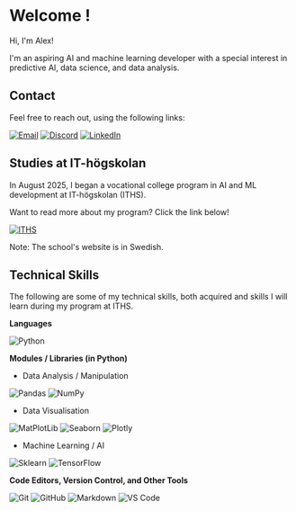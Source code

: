# Welcome !

Hi, I'm Alex! 

I'm an aspiring AI and machine learning developer with a special interest in predictive AI, data science, and data analysis. 

## Contact 

Feel free to reach out, using the following links: 

[![Email](https://img.shields.io/badge/Email-D14836?style=for-the-badge&logo=gmail&logoColor=white)](mailto:alexander.glimmark@iths.se)  [![Discord](https://img.shields.io/badge/Discord-5865F2?style=for-the-badge&logo=discord&logoColor=white)](https://discord.com/users/349145976570773506)  [![LinkedIn](https://img.shields.io/badge/LinkedIn-0077B5?style=for-the-badge&logo=linkedin&logoColor=white)](https://www.linkedin.com/in/alexander-glimmark)

## Studies at IT-högskolan

In August 2025, I began a vocational college program in AI and ML development at IT-högskolan (ITHS). 

Want to read more about my program? Click the link below! 

[![ITHS](https://img.shields.io/badge/ITHS-%23662246?style=for-the-badge&logoColor=white)](https://www.iths.se/utbildningar/utvecklare-inom-ai-och-maskininlarning/)

Note: The school's website is in Swedish.

## Technical Skills 

The following are some of my technical skills, both acquired and skills I will learn during my program at ITHS. 

**Languages**

![Python](https://img.shields.io/badge/Python-%232b5b84?style=for-the-badge&logo=python&logoColor=white)

**Modules / Libraries (in Python)**

- Data Analysis / Manipulation

![Pandas](https://img.shields.io/badge/Pandas-%23150458?style=for-the-badge&logo=pandas&logoColor=white)  ![NumPy](https://img.shields.io/badge/NumPy-%23013243?style=for-the-badge&logo=numpy&logoColor=white)

- Data Visualisation

![MatPlotLib](https://img.shields.io/badge/MatPlotLib-%2365baea?style=for-the-badge&logoColor=white)  ![Seaborn](https://img.shields.io/badge/Seaborn-%237db0bc?style=for-the-badge&logoColor=white)  ![Plotly](https://img.shields.io/badge/Plotly-%237A76FF?style=for-the-badge&logo=plotly&logoColor=white)

- Machine Learning / AI

![Sklearn](https://img.shields.io/badge/Sklearn-%23F7931E?style=for-the-badge&logo=scikitlearn&logoColor=white)  ![TensorFlow](https://img.shields.io/badge/TensorFlow-%23FF6F00?style=for-the-badge&logo=tensorflow&logoColor=white)

**Code Editors, Version Control, and Other Tools**

![Git](https://img.shields.io/badge/Git-%23F05032?style=for-the-badge&logo=git&logoColor=white)  ![GitHub](https://img.shields.io/badge/GitHub-%23181717?style=for-the-badge&logo=github&logoColor=white)  ![Markdown](https://img.shields.io/badge/Markdown-%23000000?style=for-the-badge&logo=markdown&logoColor=white)  ![VS Code](https://img.shields.io/badge/VS%20Studio-%234daafc?style=for-the-badge&logoColor=white)



[//]: # (Website where you can create badges: https://shields.io/badges)
[//]: # (Website for the logos/icons in the badges: https://simpleicons.org/)





